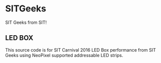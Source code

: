 # SITGeeks
SIT Geeks from SIT!

## LED BOX
This source code is for SIT Carnival 2016 LED Box performance from SIT Geeks using NeoPixel supported addressable LED strips.
